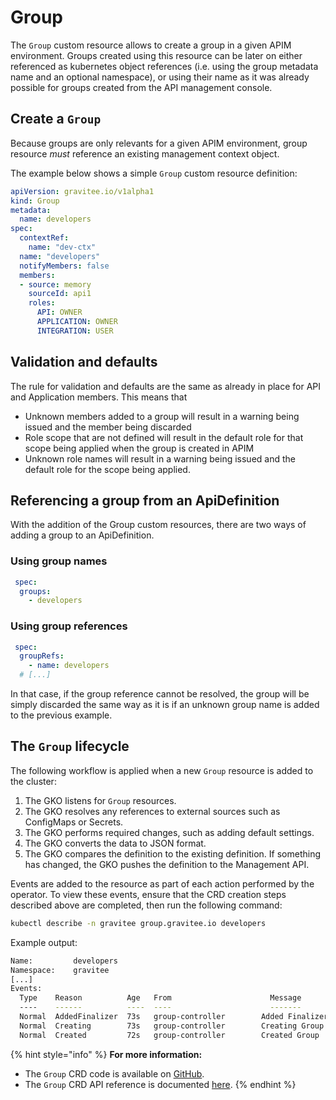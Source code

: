 # Group

The `Group` custom resource allows to create a group in a given APIM environment. Groups created using this resource can be later on either referenced as kubernetes object references (i.e. using the group metadata name and an optional namespace), or using their name as it was already possible for groups created from the API management console.

## Create a `Group`

Because groups are only relevants for a given APIM environment, group resource *must* reference an existing management context object.

The example below shows a simple `Group` custom resource definition:

```yaml
apiVersion: gravitee.io/v1alpha1
kind: Group
metadata:
  name: developers
spec:
  contextRef:
    name: "dev-ctx"
  name: "developers"
  notifyMembers: false
  members:
  - source: memory
    sourceId: api1
    roles:
      API: OWNER
      APPLICATION: OWNER
      INTEGRATION: USER
```

## Validation and defaults

The rule for validation and defaults are the same as already in place for API and Application members. This means that

  - Unknown members added to a group will result in a warning being issued and the member being discarded
  - Role scope that are not defined will result in the default role for that scope being applied when the group is created in APIM
  - Unknown role names will result in a warning being issued and the default role for the scope being applied.

## Referencing a group from an ApiDefinition

With the addition of the Group custom resources, there are two ways of adding a group to an ApiDefinition.

### Using group names

```yaml
 spec:
  groups:
    - developers
```

### Using group references

```yaml
 spec:
  groupRefs:
    - name: developers
  # [...]
```

In that case, if the group reference cannot be resolved, the group will be simply discarded the same way as it is if an unknown group name is added to the previous example.

## The `Group` lifecycle

The following workflow is applied when a new `Group` resource is added to the cluster:

1. The GKO listens for `Group` resources.
2. The GKO resolves any references to external sources such as ConfigMaps or Secrets.
3. The GKO performs required changes, such as adding default settings.
4. The GKO converts the data to JSON format.
5. The GKO compares the definition to the existing definition. If something has changed, the GKO pushes the definition to the Management API.

Events are added to the resource as part of each action performed by the operator. To view these events, ensure that the CRD creation steps described above are completed, then run the following command:

```sh
kubectl describe -n gravitee group.gravitee.io developers
```

Example output:

```bash
Name:         developers
Namespace:    gravitee
[...]
Events:
  Type    Reason          Age   From                      Message
  ----    ------          ----  ----                      -------
  Normal  AddedFinalizer  73s   group-controller        Added Finalizer for the Group
  Normal  Creating        73s   group-controller        Creating Group
  Normal  Created         72s   group-controller        Created Group
```

{% hint style="info" %}
**For more information:**

* The `Group` CRD code is available on [GitHub](https://github.com/gravitee-io/gravitee-kubernetes-operator/blob/master/api/v1alpha1/group_types.go).
* The `Group` CRD API reference is documented [here](../../reference/api-reference.md).
{% endhint %}
